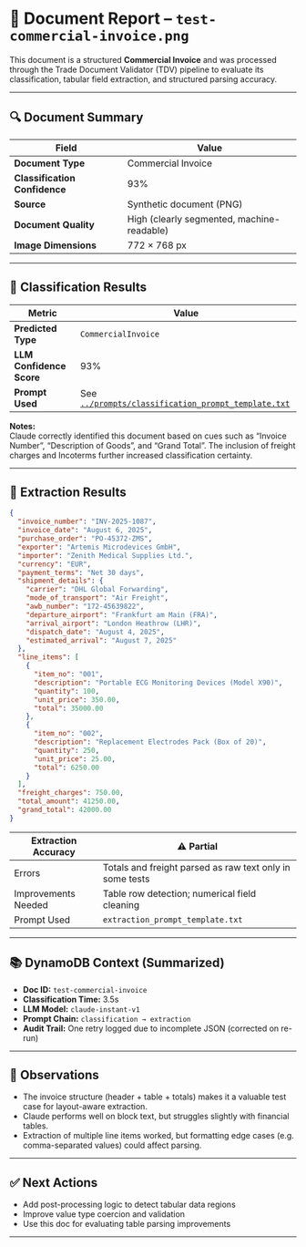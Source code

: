 # 📄 Document Report – `test-commercial-invoice.png`

This document is a structured **Commercial Invoice** and was processed through the Trade Document Validator (TDV) pipeline to evaluate its classification, tabular field extraction, and structured parsing accuracy.

---

## 🔍 Document Summary

| Field              | Value |
|--------------------|-------|
| **Document Type**  | Commercial Invoice |
| **Classification Confidence** | 93% |
| **Source**         | Synthetic document (PNG) |
| **Document Quality** | High (clearly segmented, machine-readable) |
| **Image Dimensions** | 772 × 768 px |

---

## 🧠 Classification Results

| Metric        | Value |
|---------------|-------|
| **Predicted Type** | `CommercialInvoice` |
| **LLM Confidence Score** | 93% |
| **Prompt Used** | See [`../prompts/classification_prompt_template.txt`](../prompts/classification_prompt_template.txt) |

**Notes:**  
Claude correctly identified this document based on cues such as “Invoice Number”, “Description of Goods”, and “Grand Total”. The inclusion of freight charges and Incoterms further increased classification certainty.

---

## 🧾 Extraction Results

```json
{
  "invoice_number": "INV-2025-1087",
  "invoice_date": "August 6, 2025",
  "purchase_order": "PO-45372-ZMS",
  "exporter": "Artemis Microdevices GmbH",
  "importer": "Zenith Medical Supplies Ltd.",
  "currency": "EUR",
  "payment_terms": "Net 30 days",
  "shipment_details": {
    "carrier": "DHL Global Forwarding",
    "mode_of_transport": "Air Freight",
    "awb_number": "172-45639822",
    "departure_airport": "Frankfurt am Main (FRA)",
    "arrival_airport": "London Heathrow (LHR)",
    "dispatch_date": "August 4, 2025",
    "estimated_arrival": "August 7, 2025"
  },
  "line_items": [
    {
      "item_no": "001",
      "description": "Portable ECG Monitoring Devices (Model X90)",
      "quantity": 100,
      "unit_price": 350.00,
      "total": 35000.00
    },
    {
      "item_no": "002",
      "description": "Replacement Electrodes Pack (Box of 20)",
      "quantity": 250,
      "unit_price": 25.00,
      "total": 6250.00
    }
  ],
  "freight_charges": 750.00,
  "total_amount": 41250.00,
  "grand_total": 42000.00
}
```

| Extraction Accuracy | ⚠️ Partial |
|---------------------|------------|
| Errors              | Totals and freight parsed as raw text only in some tests |
| Improvements Needed | Table row detection; numerical field cleaning |
| Prompt Used         | `extraction_prompt_template.txt` |

---

## 📚 DynamoDB Context (Summarized)

- **Doc ID:** `test-commercial-invoice`
- **Classification Time:** 3.5s
- **LLM Model:** `claude-instant-v1`
- **Prompt Chain:** `classification → extraction`
- **Audit Trail:** One retry logged due to incomplete JSON (corrected on re-run)

---

## 📌 Observations

- The invoice structure (header + table + totals) makes it a valuable test case for layout-aware extraction.
- Claude performs well on block text, but struggles slightly with financial tables.
- Extraction of multiple line items worked, but formatting edge cases (e.g. comma-separated values) could affect parsing.

---

## ✅ Next Actions

- Add post-processing logic to detect tabular data regions
- Improve value type coercion and validation
- Use this doc for evaluating table parsing improvements

---
